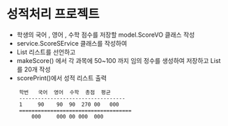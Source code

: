 # 성적처리 프로젝트
* 학생의 국어 , 영어 , 수학 점수를 저장할 model.ScoreVO 클래스 작성
* service.ScoreSErvice 클래스를 작성하여
* List<ScoreVO> 리스트를 선언하고
* makeScore() 에서 각 과목에 50~100 까지 임의 정수를 생성하여
저장하고 List 를 20개 작성
* scorePrint()에서 성적 리스트 출력
```====================================
	학번   국어  영어  수학  총점  평균
	----------------------------------
	1 	  90	90	90	270 00   000
	====================================
		000		000 00 000  000
```

